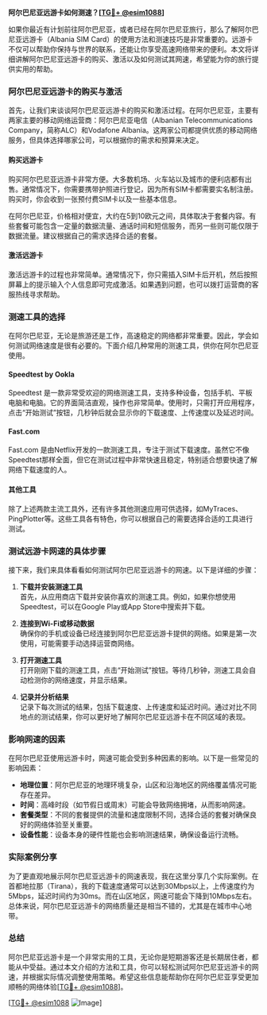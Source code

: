 **阿尔巴尼亚远游卡如何测速？[[TG💪+ @esim1088](https://t.me/s/esim1088)]**

如果你最近有计划前往阿尔巴尼亚，或者已经在阿尔巴尼亚旅行，那么了解阿尔巴尼亚远游卡（Albania SIM Card）的使用方法和测速技巧是非常重要的。远游卡不仅可以帮助你保持与世界的联系，还能让你享受高速网络带来的便利。本文将详细讲解阿尔巴尼亚远游卡的购买、激活以及如何测试其网速，希望能为你的旅行提供实用的帮助。

### 阿尔巴尼亚远游卡的购买与激活

首先，让我们来谈谈阿尔巴尼亚远游卡的购买和激活过程。在阿尔巴尼亚，主要有两家主要的移动网络运营商：阿尔巴尼亚电信（Albanian Telecommunications Company，简称ALC）和Vodafone Albania。这两家公司都提供优质的移动网络服务，但具体选择哪家公司，可以根据你的需求和预算来决定。

#### 购买远游卡

购买阿尔巴尼亚远游卡非常方便。大多数机场、火车站以及城市的便利店都有出售。通常情况下，你需要携带护照进行登记，因为所有SIM卡都需要实名制注册。购买时，你会收到一张预付费SIM卡以及一些基本信息。

在阿尔巴尼亚，价格相对便宜，大约在5到10欧元之间，具体取决于套餐内容。有些套餐可能包含一定量的数据流量、通话时间和短信服务，而另一些则可能仅限于数据流量。建议根据自己的需求选择合适的套餐。

#### 激活远游卡

激活远游卡的过程也非常简单。通常情况下，你只需插入SIM卡后开机，然后按照屏幕上的提示输入个人信息即可完成激活。如果遇到问题，也可以拨打运营商的客服热线寻求帮助。

### 测速工具的选择

在阿尔巴尼亚，无论是旅游还是工作，高速稳定的网络都非常重要。因此，学会如何测试网络速度是很有必要的。下面介绍几种常用的测速工具，供你在阿尔巴尼亚使用。

#### Speedtest by Ookla

Speedtest 是一款非常受欢迎的网络测速工具，支持多种设备，包括手机、平板电脑和电脑。它的界面简洁直观，操作也非常简单。使用时，只需打开应用程序，点击“开始测试”按钮，几秒钟后就会显示你的下载速度、上传速度以及延迟时间。

#### Fast.com

Fast.com 是由Netflix开发的一款测速工具，专注于测试下载速度。虽然它不像Speedtest那样全面，但它在测试过程中非常快速且稳定，特别适合想要快速了解网络下载速度的人。

#### 其他工具

除了上述两款主流工具外，还有许多其他测速应用可供选择，如MyTraces、PingPlotter等。这些工具各有特色，你可以根据自己的需要选择合适的工具进行测试。

### 测试远游卡网速的具体步骤

接下来，我们来具体看看如何测试阿尔巴尼亚远游卡的网速。以下是详细的步骤：

1. **下载并安装测速工具**  
   首先，从应用商店下载并安装你喜欢的测速工具。例如，如果你想使用Speedtest，可以在Google Play或App Store中搜索并下载。

2. **连接到Wi-Fi或移动数据**  
   确保你的手机或设备已经连接到阿尔巴尼亚远游卡提供的网络。如果是第一次使用，可能需要手动选择运营商网络。

3. **打开测速工具**  
   打开刚刚下载的测速工具，点击“开始测试”按钮。等待几秒钟，测速工具会自动检测你的网络速度，并显示结果。

4. **记录并分析结果**  
   记录下每次测试的结果，包括下载速度、上传速度和延迟时间。通过对比不同地点的测试结果，你可以更好地了解阿尔巴尼亚远游卡在不同区域的表现。

### 影响网速的因素

在阿尔巴尼亚使用远游卡时，网速可能会受到多种因素的影响。以下是一些常见的影响因素：

- **地理位置**：阿尔巴尼亚的地理环境复杂，山区和沿海地区的网络覆盖情况可能存在差异。
- **时间**：高峰时段（如节假日或周末）可能会导致网络拥堵，从而影响网速。
- **套餐类型**：不同的套餐提供的流量和速度限制不同，选择合适的套餐对确保良好的网络体验至关重要。
- **设备性能**：设备本身的硬件性能也会影响测速结果，确保设备运行流畅。

### 实际案例分享

为了更直观地展示阿尔巴尼亚远游卡的网速表现，我在这里分享几个实际案例。在首都地拉那（Tirana），我的下载速度通常可以达到30Mbps以上，上传速度约为5Mbps，延迟时间约为30ms。而在山区地区，网速可能会下降到10Mbps左右。总体来说，阿尔巴尼亚远游卡的网络质量还是相当不错的，尤其是在城市中心地带。

### 总结

阿尔巴尼亚远游卡是一个非常实用的工具，无论你是短期游客还是长期居住者，都能从中受益。通过本文介绍的方法和工具，你可以轻松测试阿尔巴尼亚远游卡的网速，并根据实际情况调整使用策略。希望这些信息能帮助你在阿尔巴尼亚享受更加顺畅的网络体验[[TG💪+ @esim1088](https://t.me/s/esim1088)]。

[[TG💪+ @esim1088](https://t.me/s/esim1088) ![Image](https://i.postimg.cc/4NQfJmqS/Snipaste-2025-05-13-00-14-12.png)]